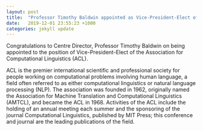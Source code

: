 ```yaml
---
layout: post
title:  "Professor Timothy Baldwin appointed as Vice-President-Elect of ACL"
date:   2019-12-01 23:55:23 +1000
categories: jekyll update
---
```

Congratulations to Centre Director, Professor Timothy Baldwin on being appointed to the position of Vice-President-Elect of the Association for Computational Linguistics (ACL).

ACL is the premier international scientific and professional society for people working on computational problems involving human language, a field often referred to as either computational linguistics or natural language processing (NLP). The association was founded in 1962, originally named the Association for Machine Translation and Computational Linguistics (AMTCL), and became the ACL in 1968. Activities of the ACL include the holding of an annual meeting each summer and the sponsoring of the journal Computational Linguistics, published by MIT Press; this conference and journal are the leading publications of the field. 


